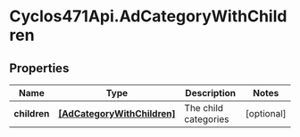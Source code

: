 # Cyclos471Api.AdCategoryWithChildren

## Properties
Name | Type | Description | Notes
------------ | ------------- | ------------- | -------------
**children** | [**[AdCategoryWithChildren]**](AdCategoryWithChildren.md) | The child categories | [optional] 


